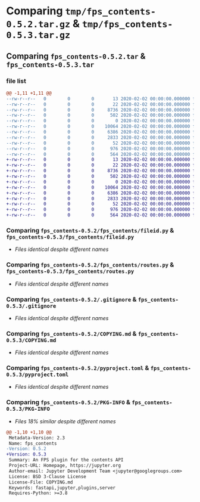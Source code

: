 # Comparing `tmp/fps_contents-0.5.2.tar.gz` & `tmp/fps_contents-0.5.3.tar.gz`

## Comparing `fps_contents-0.5.2.tar` & `fps_contents-0.5.3.tar`

### file list

```diff
@@ -1,11 +1,11 @@
--rw-r--r--   0        0        0       13 2020-02-02 00:00:00.000000 fps_contents-0.5.2/MANIFEST.in
--rw-r--r--   0        0        0       22 2020-02-02 00:00:00.000000 fps_contents-0.5.2/fps_contents/__init__.py
--rw-r--r--   0        0        0     8736 2020-02-02 00:00:00.000000 fps_contents-0.5.2/fps_contents/fileid.py
--rw-r--r--   0        0        0      502 2020-02-02 00:00:00.000000 fps_contents-0.5.2/fps_contents/main.py
--rw-r--r--   0        0        0        0 2020-02-02 00:00:00.000000 fps_contents-0.5.2/fps_contents/py.typed
--rw-r--r--   0        0        0    10064 2020-02-02 00:00:00.000000 fps_contents-0.5.2/fps_contents/routes.py
--rw-r--r--   0        0        0     6386 2020-02-02 00:00:00.000000 fps_contents-0.5.2/.gitignore
--rw-r--r--   0        0        0     2833 2020-02-02 00:00:00.000000 fps_contents-0.5.2/COPYING.md
--rw-r--r--   0        0        0       52 2020-02-02 00:00:00.000000 fps_contents-0.5.2/README.md
--rw-r--r--   0        0        0      976 2020-02-02 00:00:00.000000 fps_contents-0.5.2/pyproject.toml
--rw-r--r--   0        0        0      564 2020-02-02 00:00:00.000000 fps_contents-0.5.2/PKG-INFO
+-rw-r--r--   0        0        0       13 2020-02-02 00:00:00.000000 fps_contents-0.5.3/MANIFEST.in
+-rw-r--r--   0        0        0       22 2020-02-02 00:00:00.000000 fps_contents-0.5.3/fps_contents/__init__.py
+-rw-r--r--   0        0        0     8736 2020-02-02 00:00:00.000000 fps_contents-0.5.3/fps_contents/fileid.py
+-rw-r--r--   0        0        0      502 2020-02-02 00:00:00.000000 fps_contents-0.5.3/fps_contents/main.py
+-rw-r--r--   0        0        0        0 2020-02-02 00:00:00.000000 fps_contents-0.5.3/fps_contents/py.typed
+-rw-r--r--   0        0        0    10064 2020-02-02 00:00:00.000000 fps_contents-0.5.3/fps_contents/routes.py
+-rw-r--r--   0        0        0     6386 2020-02-02 00:00:00.000000 fps_contents-0.5.3/.gitignore
+-rw-r--r--   0        0        0     2833 2020-02-02 00:00:00.000000 fps_contents-0.5.3/COPYING.md
+-rw-r--r--   0        0        0       52 2020-02-02 00:00:00.000000 fps_contents-0.5.3/README.md
+-rw-r--r--   0        0        0      976 2020-02-02 00:00:00.000000 fps_contents-0.5.3/pyproject.toml
+-rw-r--r--   0        0        0      564 2020-02-02 00:00:00.000000 fps_contents-0.5.3/PKG-INFO
```

### Comparing `fps_contents-0.5.2/fps_contents/fileid.py` & `fps_contents-0.5.3/fps_contents/fileid.py`

 * *Files identical despite different names*

### Comparing `fps_contents-0.5.2/fps_contents/routes.py` & `fps_contents-0.5.3/fps_contents/routes.py`

 * *Files identical despite different names*

### Comparing `fps_contents-0.5.2/.gitignore` & `fps_contents-0.5.3/.gitignore`

 * *Files identical despite different names*

### Comparing `fps_contents-0.5.2/COPYING.md` & `fps_contents-0.5.3/COPYING.md`

 * *Files identical despite different names*

### Comparing `fps_contents-0.5.2/pyproject.toml` & `fps_contents-0.5.3/pyproject.toml`

 * *Files identical despite different names*

### Comparing `fps_contents-0.5.2/PKG-INFO` & `fps_contents-0.5.3/PKG-INFO`

 * *Files 18% similar despite different names*

```diff
@@ -1,10 +1,10 @@
 Metadata-Version: 2.3
 Name: fps_contents
-Version: 0.5.2
+Version: 0.5.3
 Summary: An FPS plugin for the contents API
 Project-URL: Homepage, https://jupyter.org
 Author-email: Jupyter Development Team <jupyter@googlegroups.com>
 License: BSD 3-Clause License
 License-File: COPYING.md
 Keywords: fastapi,jupyter,plugins,server
 Requires-Python: >=3.8
```

